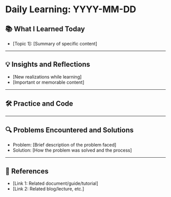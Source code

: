 # Daily Learning: YYYY-MM-DD

## 📚 What I Learned Today
- [Topic 1]: [Summary of specific content]

---

## 💡 Insights and Reflections
- [New realizations while learning]
- [Important or memorable content]

---

## 🛠 Practice and Code

---

## 🔍 Problems Encountered and Solutions
- Problem: [Brief description of the problem faced]
- Solution: [How the problem was solved and the process]

---

## 🔖 References
- [Link 1: Related document/guide/tutorial]
- [Link 2: Related blog/lecture, etc.]
